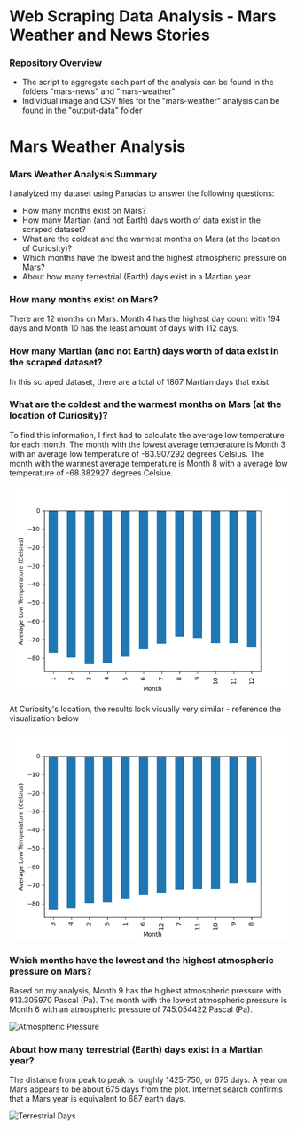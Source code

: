 # Web Scraping Data Analysis - Mars Weather and News Stories 

### Repository Overview 
- The script to aggregate each part of the analysis can be found in the folders "mars-news" and "mars-weather"
- Individual image and CSV files for the "mars-weather" analysis can be found in the "output-data" folder


# Mars Weather Analysis

### Mars Weather Analysis Summary 
I analyized my dataset using Panadas to answer the following questions:
- How many months exist on Mars?
- How many Martian (and not Earth) days worth of data exist in the scraped dataset?
- What are the coldest and the warmest months on Mars (at the location of Curiosity)?
- Which months have the lowest and the highest atmospheric pressure on Mars?
- About how many terrestrial (Earth) days exist in a Martian year

### How many months exist on Mars?
There are 12 months on Mars. Month 4 has the highest day count with 194 days and Month 10 has the least amount of days with 112 days. 

### How many Martian (and not Earth) days worth of data exist in the scraped dataset?
In this scraped dataset, there are a total of 1867 Martian days that exist. 

### What are the coldest and the warmest months on Mars (at the location of Curiosity)?
To find this information, I first had to calculate the average low temperature for each month. The month with the lowest average temperature is Month 3 with an average low temperature of -83.907292 degrees Celsius. The month with the warmest average temperature is Month 8 with a average low temperature of -68.382927 degrees Celsiue. 

![Average Temp by Month](output-data/average-temp-month.png)

At Curiosity's location, the results look visually very similar - reference the visualization below

![Curiosity's Location](output-data/cold-hot-month.png)

### Which months have the lowest and the highest atmospheric pressure on Mars?
Based on my analysis, Month 9 has the highest atmospheric pressure with 913.305970 Pascal (Pa). The month with the lowest atmospheric pressure is Month 6 with an atmospheric pressure of 745.054422 Pascal (Pa). 

![Atmospheric Pressure](output-data/average-pressure-month)

### About how many terrestrial (Earth) days exist in a Martian year?
The distance from peak to peak is roughly 1425-750, or 675 days. A year on Mars appears to be about 675 days from the plot. Internet search confirms that a Mars year is equivalent to 687 earth days.

![Terrestrial Days](output-data/terrestrail-days)



